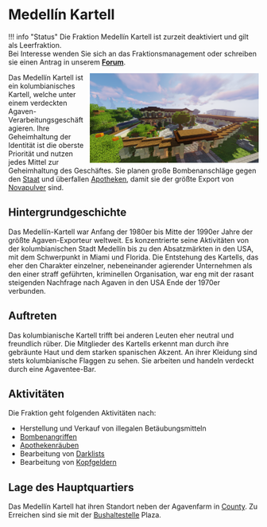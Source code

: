 # Medellín Kartell
!!! info "Status"
    Die Fraktion Medellín Kartell ist zurzeit deaktiviert und gilt als Leerfraktion. <br> Bei Interesse wenden Sie sich an das Fraktionsmanagement oder schreiben sie einen Antrag in unserem **[Forum](https://germanrp.eu/forum/index.php?board/188-fraktion-vorschlagen/)**.
    
<img align="right" width="340" eight="340" src="../../../assets/image/fraktionen/KartellHQ.png">

Das Medellín Kartell ist ein kolumbianisches Kartell, welche unter einem verdeckten Agaven-Verarbeitungsgeschäft agieren. Ihre Geheimhaltung der Identität ist die oberste Priorität und nutzen jedes Mittel zur Geheimhaltung des Geschäftes. Sie planen große Bombenanschläge gegen den [Staat](allgemein.md) und überfallen [Apotheken](../../pages/biz/apotheke.md), damit sie der größte Export von [Novapulver](../../pages/bmt/novapulver.md) sind.

## Hintergrundgeschichte 
Das Medellín-Kartell war Anfang der 1980er bis Mitte der 1990er Jahre der größte Agaven-Exporteur weltweit.
Es konzentrierte seine Aktivitäten von der kolumbianischen Stadt Medellín bis zu den Absatzmärkten in den USA, mit dem Schwerpunkt in Miami und Florida.
Die Entstehung des Kartells, das eher den Charakter einzelner, nebeneinander agierender Unternehmen als den einer straff geführten, kriminellen Organisation, war eng mit der rasant steigenden Nachfrage nach Agaven in den USA Ende der 1970er verbunden.

## Auftreten 
Das kolumbianische Kartell trifft bei anderen Leuten eher neutral und freundlich rüber. Die Mitglieder des Kartells erkennt man durch ihre gebräunte Haut und dem starken spanischen Akzent. An ihrer Kleidung sind stets kolumbianische Flaggen zu sehen. Sie arbeiten und handeln verdeckt durch eine Agaventee-Bar.

## Aktivitäten
Die Fraktion geht folgenden Aktivitäten nach:

* Herstellung und Verkauf von illegalen Betäubungsmitteln
* [Bombenangriffen](bomben.md)
* [Apothekenräuben](apothekenraub.md)
* Bearbeitung von [Darklists](darklist.md)
* Bearbeitung von [Kopfgeldern](kopfgeld.md)

## Lage des Hauptquartiers
Das Medellín Kartell hat ihren Standort neben der Agavenfarm in [County](../../pages/gebiete/county.md). Zu Erreichen sind sie mit der [Bushaltestelle](../../pages/öpnv/bus.md) Plaza.

